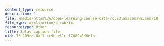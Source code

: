 ```yaml
---
content_type: resource
description: ''
file: /media/https%3A/open-learning-course-data-rc.s3.amazonaws.com/18-01-single-variable-calculus-fall-2006/73c209cd6af1cc9ee51c1708940d6e1b_Bv9kVDcj7yo.srt
file_type: application/x-subrip
resourcetype: Other
title: 3play caption file
uid: 73c209cd-6af1-cc9e-e51c-1708940d6e1b
---
```

